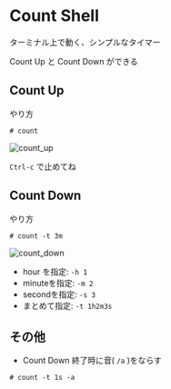 # Count Shell
ターミナル上で動く、シンプルなタイマー

Count Up と Count Down ができる


## Count Up
やり方
```
# count
```
![count_up](https://cloud.githubusercontent.com/assets/8287121/11087667/98e93304-889f-11e5-8fe4-346a15f2c5de.gif)

`Ctrl-c` で止めてね


## Count Down
やり方
```
# count -t 3m
```
![count_down](https://cloud.githubusercontent.com/assets/8287121/11087835/f051418a-88a0-11e5-92e0-7ec5e20c2c25.gif)


* hour  を指定:  `-h 1 ` 
* minuteを指定:  `-m 2 ` 
* secondを指定:  `-s 3 `
* まとめて指定:  `-t 1h2m3s`


## その他
* Count Down 終了時に音( `/a` )をならす
```
# count -t 1s -a
```
